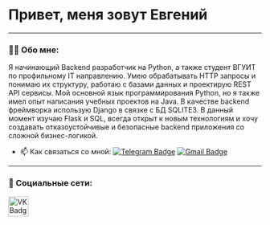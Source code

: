 # Привет, меня зовут Евгений

---

### :man_technologist: Обо мне:

Я начинающий Backend разработчик на Python, а также студент ВГУИТ по профильному IT направлению. Умею обрабатывать HTTP запросы и понимаю их структуру, работаю с базами данных и проектирую REST API сервисы.  Мой основной язык программирования Python, но я также имел опыт написания учебных проектов на Java. В качестве backend фреймворка использую Django в связке с БД SQLITE3. В данный момент изучаю Flask и SQL, всегда открыт к новым технологиям и хочу создавать отказоустойчивые и безопасные backend приложения со сложной бизнес-логикой.

- :mailbox: Как связаться со мной: [![Telegram Badge](https://img.shields.io/badge/-izvekoveugeniy-blue?style=flat&logo=Telegram&logoColor=white)](https://t.me/Apple_Ipx) [![Gmail Badge](https://img.shields.io/badge/-mail-red?style=flat&logo=Gmail&logoColor=white)](mailto:zhenya.0295@mail.ru)

---

### 🤝 Социальные сети:

  <div id="badges">
    <a href="https://vk.com/apple_ipx" target="_blank">
      <img src="https://cdn-icons-png.flaticon.com/512/145/145813.png" width="40" height="40" alt="VK Badge"/>
  </div>
